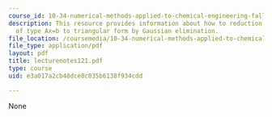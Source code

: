 ```yaml
---
course_id: 10-34-numerical-methods-applied-to-chemical-engineering-fall-2005
description: This resource provides information about how to reduction a equation
  of type Ax=b to triangular form by Gaussian elimination.
file_location: /coursemedia/10-34-numerical-methods-applied-to-chemical-engineering-fall-2005/e3a017a2cb48dce8c035b6138f934cdd_lecturenotes121.pdf
file_type: application/pdf
layout: pdf
title: lecturenotes121.pdf
type: course
uid: e3a017a2cb48dce8c035b6138f934cdd

---
```

None